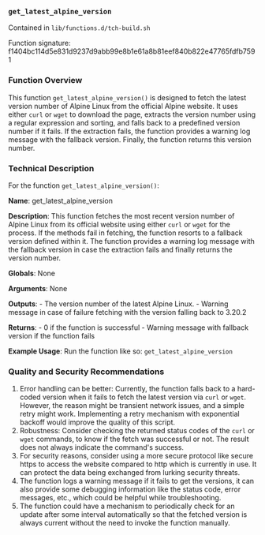 ### `get_latest_alpine_version`

Contained in `lib/functions.d/tch-build.sh`

Function signature: f1404bc114d5e831d9237d9abb99e8b1e61a8b81eef840b822e47765fdfb7591

### Function Overview

This function `get_latest_alpine_version()` is designed to fetch the latest version number of Alpine Linux from the official Alpine website. It uses either `curl` or `wget` to download the page, extracts the version number using a regular expression and sorting, and falls back to a predefined version number if it fails. If the extraction fails, the function provides a warning log message with the fallback version. Finally, the function returns this version number.

### Technical Description
For the function `get_latest_alpine_version()`:

**Name**: get_latest_alpine_version

**Description**: This function fetches the most recent version number of Alpine Linux from its official website using either `curl` or `wget` for the process. If the methods fail in fetching, the function resorts to a fallback version defined within it. The function provides a warning log message with the fallback version in case the extraction fails and finally returns the version number.

**Globals**: None

**Arguments**: None

**Outputs**: 
	- The version number of the latest Alpine Linux.
	- Warning message in case of failure fetching with the version falling back to 3.20.2

**Returns**:
	- 0 if the function is successful
	- Warning message with fallback version if the function fails

**Example Usage**:
Run the function like so:
`get_latest_alpine_version`

### Quality and Security Recommendations

1. Error handling can be better: Currently, the function falls back to a hard-coded version when it fails to fetch the latest version via `curl` or `wget`. However, the reason might be transient network issues, and a simple retry might work. Implementing a retry mechanism with exponential backoff would improve the quality of this script.
2. Robustness: Consider checking the returned status codes of the `curl` or `wget` commands, to know if the fetch was successful or not. The result does not always indicate the command's success.
3. For security reasons, consider using a more secure protocol like secure https to access the website compared to http which is currently in use. It can protect the data being exchanged from lurking security threats.
4. The function logs a warning message if it fails to get the versions, it can also provide some debugging information like the status code, error messages, etc., which could be helpful while troubleshooting.
5. The function could have a mechanism to periodically check for an update after some interval automatically so that the fetched version is always current without the need to invoke the function manually.

